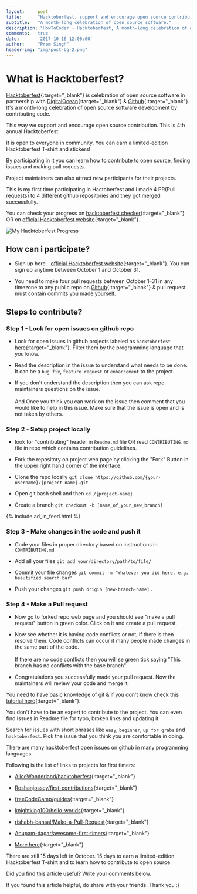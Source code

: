 ```yaml
---
layout:     post
title:      "Hacktoberfest, support and encourage open source contributions."
subtitle:   "A month-long celebration of open source software."
description: "HowToCoder - Hacktoberfest, A month-long celebration of open source software to support and encourage open source contributions."
comments:   true
date:       '2017-10-16 12:00:00'
author:     "Prem Singh"
header-img: "img/post-bg-2.png"
---
```


# What is Hacktoberfest?
[Hacktoberfest](https://hacktoberfest.digitalocean.com/){:target="_blank"} is celebration of open source software in partnership with [DigitalOcean](https://www.digitalocean.com){:target="_blank"} & [Github](https://github.com/){:target="_blank"}.
It's a month-long celebration of open source software development by contributing code.

This way we support and encourage open source contribution. This is 4th annual Hacktoberfest.

It is open to everyone in community. You can earn a limited-edition Hacktoberfest T-shirt and stickers!

By participating in it you can learn how to contribute to open source, finding issues and making pull requests.

Project maintainers can also attract new participants for their projects.

This is my first time participating in Hactoberfest and i made 4 PR(Pull requests) to 4 different github repositories and they got merged successfully.

You can check your progress on [hacktoberfest checker](https://hacktoberfestchecker.herokuapp.com/){:target="_blank"} OR on [official Hacktoberfest website](https://hacktoberfest.digitalocean.com/){:target="_blank"}.

<img src="{{ site.baseurl }}/img/post-hacktoberfest-progress-prem.jpg" alt="My Hacktoberfest Progress" />

## How can i participate?
* Sign up here - [official Hacktoberfest website](https://hacktoberfest.digitalocean.com/){:target="_blank"}. You can sign up anytime between October 1 and October 31.

* You need to make four pull requests between October 1–31 in any timezone to any public repo on [Github](https://github.com/){:target="_blank"} & pull request must contain commits you made yourself.

## Steps to contribute?

### Step 1 - Look for open issues on github repo
* Look for open issues in github projects labeled as ```hacktoberfest``` [here](https://github.com/search?q=label:hacktoberfest+state:open+type:issue){:target="_blank"}. Filter them by the programming language that you know.

* Read the description in the issue to understand what needs to be done. It can be a ```bug fix```, ```feature request``` or ```enhancement``` to the project.

* If you don't understand the description then you can ask repo maintainers questions on the issue.
<br><br>And Once you think you can work on the issue then comment that you would like to help in this issue. Make sure that the issue is open and is not taken by others.

### Step 2 - Setup project locally
* look for "contributing" header in ```Readme.md``` file OR read ```CONTRIBUTING.md``` file in repo which contains contribution guidelines.

* Fork the repository on project web page by clicking the "Fork" Button in the upper right hand corner of the interface.

* Clone the repo locally ```git clone https://github.com/{your-username}/{project-name}.git```

* Open git bash shell and then ```cd /{project-name}```

* Create a branch ```git checkout -b [name_of_your_new_branch]```

{% include ad_in_feed.html %}

### Step 3 - Make changes in the code and push it
* Code your files in proper directory based on instructions in ```CONTRIBUTING.md```

* Add all your files ```git add your/directory/path/to/file/```

* Commit your file changes ```git commit -m "Whatever you did here, e.g. beautified search bar"```

* Push your changes ```git push origin [new-branch-name]``` .

### Step 4 - Make a Pull request
* Now go to forked repo web page and you should see "make a pull request" button in green color. Click on it and create a pull request.

* Now see whether it is having code conflicts or not, if there is then resolve them. Code conflicts can occur if many people made changes in the same part of the code.
<br><br>If there are no code conflicts then you will se green tick saying "This branch has no conflicts with the base branch".

* Congratulations you successfully made your pull request. Now the maintainers will review your code and merge it.

You need to have basic knowledge of git & if you don't know check this [tutorial here](https://try.github.io){:target="_blank"}.

You don't have to be an expert to contribute to the project. You can even find issues in Readme file for typo, broken links and updating it.

Search for issues with short phrases like ```easy```, ```beginner```, ```up for grabs``` and ```hacktoberfest```.
Pick the issue that you think you are comfortable in doing.

There are many hacktoberfest open issues on github in many programming languages.

Following is the list of links to projects for first timers:
* [AliceWonderland/hacktoberfest](https://github.com/AliceWonderland/hacktoberfest){:target="_blank"}

* [Roshanjossey/first-contributions](https://github.com/Roshanjossey/first-contributions){:target="_blank"}

* [freeCodeCamp/guides](https://github.com/freeCodeCamp/guides){:target="_blank"}

* [knightking100/hello-worlds](https://github.com/knightking100/hello-worlds){:target="_blank"}

* [rishabh-bansal/Make-a-Pull-Request](https://github.com/rishabh-bansal/Make-a-Pull-Request){:target="_blank"}

* [Anupam-dagar/awesome-first-timers](https://github.com/Anupam-dagar/awesome-first-timers){:target="_blank"}

* [More here](https://github.com/search?q=label:hacktoberfest+state:open+type:issue){:target="_blank"}

There are still 15 days left in October. 15 days to earn a limited-edition Hacktoberfest T-shirt and to learn how to contribute to open source.

Did you find this article useful? Write your comments below.

If you found this article helpful, do share with your friends. Thank you :)
